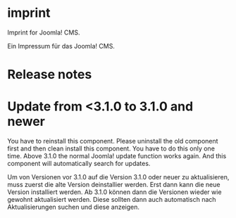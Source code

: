 imprint
=======

Imprint for Joomla! CMS.

Ein Impressum für das Joomla! CMS.

Release notes
=============

Update from <3.1.0 to 3.1.0 and newer
=====================================

You have to reinstall this component. Please uninstall the old component first
and then clean install this component. You have to do this only one time.
Above 3.1.0  the normal Joomla! update function works again. And this component
will automatically search for updates.

Um von Versionen vor 3.1.0 auf die Version 3.1.0 oder neuer zu aktualisieren,
muss zuerst die alte Version deinstallier werden. Erst dann kann die neue
Version installiert werden. Ab 3.1.0 können dann die Versionen wieder wie
gewohnt aktualisiert werden. Diese sollten dann auch automatisch nach
Aktualisierungen suchen und diese anzeigen. 

